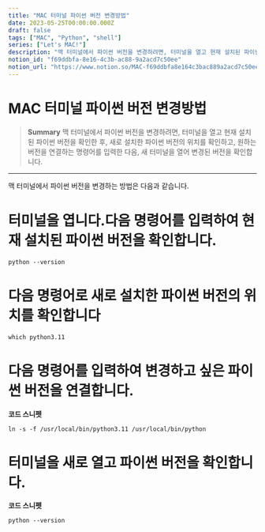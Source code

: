```yaml
---
title: "MAC 터미널 파이썬 버전 변경방법"
date: 2023-05-25T00:00:00.000Z
draft: false
tags: ["MAC", "Python", "shell"]
series: ["Let's MAC!"]
description: "맥 터미널에서 파이썬 버전을 변경하려면, 터미널을 열고 현재 설치된 파이썬 버전을 확인한 후, 새로 설치한 파이썬 버전의 위치를 확인하고, 원하는 버전을 연결하는 명령어를 입력한 다음, 새 터미널을 열어 변경된 버전을 확인합니다."
notion_id: "f69ddbfa-8e16-4c3b-ac88-9a2acd7c50ee"
notion_url: "https://www.notion.so/MAC-f69ddbfa8e164c3bac889a2acd7c50ee"
---
```


# MAC 터미널 파이썬 버전 변경방법

> **Summary**
> 맥 터미널에서 파이썬 버전을 변경하려면, 터미널을 열고 현재 설치된 파이썬 버전을 확인한 후, 새로 설치한 파이썬 버전의 위치를 확인하고, 원하는 버전을 연결하는 명령어를 입력한 다음, 새 터미널을 열어 변경된 버전을 확인합니다.

---


맥 터미널에서 파이썬 버전을 변경하는 방법은 다음과 같습니다.

# 터미널을 엽니다.다음 명령어를 입력하여 현재 설치된 파이썬 버전을 확인합니다.

```plain text
python --version

```

# 다음 명령어로 새로 설치한 파이썬 버전의 위치를 확인합니다

```plain text
which python3.11
```

# 다음 명령어를 입력하여 변경하고 싶은 파이썬 버전을 연결합니다.

**코드 스니펫**

```plain text
ln -s -f /usr/local/bin/python3.11 /usr/local/bin/python

```

# 터미널을 새로 열고 파이썬 버전을 확인합니다.

**코드 스니펫**

```plain text
python --version
```

